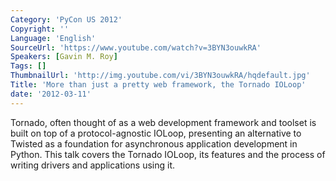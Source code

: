 ```yaml
---
Category: 'PyCon US 2012'
Copyright: ''
Language: 'English'
SourceUrl: 'https://www.youtube.com/watch?v=3BYN3ouwkRA'
Speakers: [Gavin M. Roy]
Tags: []
ThumbnailUrl: 'http://img.youtube.com/vi/3BYN3ouwkRA/hqdefault.jpg'
Title: 'More than just a pretty web framework, the Tornado IOLoop'
date: '2012-03-11'
---
```

Tornado, often thought of as a web development framework and toolset is built
on top of a protocol-agnostic IOLoop, presenting an alternative to Twisted as
a foundation for asynchronous application development in Python. This talk
covers the Tornado IOLoop, its features and the process of writing drivers and
applications using it.
